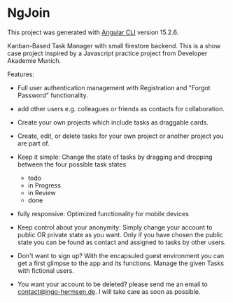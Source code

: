 # NgJoin

This project was generated with [Angular CLI](https://github.com/angular/angular-cli) version 15.2.6.

Kanban-Based Task Manager with small firestore backend.
This is a show case project inspired by a Javascript practice project from Developer Akademie Munich.

Features:

- Full user authentication management with Registration and "Forgot Password" functionality.
- add other users e.g. colleagues or friends as contacts for collaboration.
- Create your own projects which include tasks as draggable cards.
- Create, edit, or delete tasks for your own project or another project you are part of.

- Keep it simple: Change the state of tasks by dragging and dropping between the four possible task states
  - todo
  - in Progress
  - in Review
  - done

- fully responsive: Optimized functionality for mobile devices

- Keep control about your anonymity: Simply change your account to public OR private state as you want.
  Only if you have chosen the public state you can be found as contact and assigned to tasks by other users.

- Don't want to sign up? With the encapsuled guest environment you can get a first glimpse to the app and its functions.
  Manage the given Tasks with fictional users.

- You want your account to be deleted? please send me an email to contact@ingo-hermsen.de.
  I will take care as soon as possible. 
